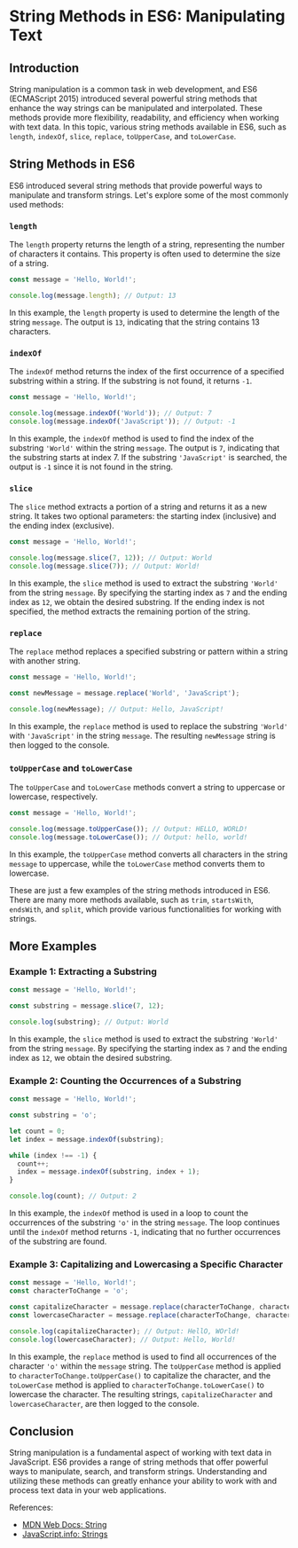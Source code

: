 # String Methods in ES6: Manipulating Text

## Introduction

String manipulation is a common task in web development, and ES6 (ECMAScript 2015) introduced several powerful string methods that enhance the way strings can be manipulated and interpolated. These methods provide more flexibility, readability, and efficiency when working with text data. In this topic, various string methods available in ES6, such as `length`, `indexOf`, `slice`, `replace`, `toUpperCase`, and `toLowerCase`. 

## String Methods in ES6

ES6 introduced several string methods that provide powerful ways to manipulate and transform strings. Let's explore some of the most commonly used methods:

### `length`

The `length` property returns the length of a string, representing the number of characters it contains. This property is often used to determine the size of a string.

```javascript
const message = 'Hello, World!';

console.log(message.length); // Output: 13
```

In this example, the `length` property is used to determine the length of the string `message`. The output is `13`, indicating that the string contains 13 characters.

### `indexOf`

The `indexOf` method returns the index of the first occurrence of a specified substring within a string. If the substring is not found, it returns `-1`.

```javascript
const message = 'Hello, World!';

console.log(message.indexOf('World')); // Output: 7
console.log(message.indexOf('JavaScript')); // Output: -1
```

In this example, the `indexOf` method is used to find the index of the substring `'World'` within the string `message`. The output is `7`, indicating that the substring starts at index 7. If the substring `'JavaScript'` is searched, the output is `-1` since it is not found in the string.

### `slice`

The `slice` method extracts a portion of a string and returns it as a new string. It takes two optional parameters: the starting index (inclusive) and the ending index (exclusive).

```javascript
const message = 'Hello, World!';

console.log(message.slice(7, 12)); // Output: World
console.log(message.slice(7)); // Output: World!
```

In this example, the `slice` method is used to extract the substring `'World'` from the string `message`. By specifying the starting index as `7` and the ending index as `12`, we obtain the desired substring. If the ending index is not specified, the method extracts the remaining portion of the string.

### `replace`

The `replace` method replaces a specified substring or pattern within a string with another string.

```javascript
const message = 'Hello, World!';

const newMessage = message.replace('World', 'JavaScript');

console.log(newMessage); // Output: Hello, JavaScript!
```

In this example, the `replace` method is used to replace the substring `'World'` with `'JavaScript'` in the string `message`. The resulting `newMessage` string is then logged to the console.

### `toUpperCase` and `toLowerCase`

The `toUpperCase` and `toLowerCase` methods convert a string to uppercase or lowercase, respectively.

```javascript
const message = 'Hello, World!';

console.log(message.toUpperCase()); // Output: HELLO, WORLD!
console.log(message.toLowerCase()); // Output: hello, world!
```

In this example, the `toUpperCase` method converts all characters in the string `message` to uppercase, while the `toLowerCase` method converts them to lowercase.

These are just a few examples of the string methods introduced in ES6. There are many more methods available, such as `trim`, `startsWith`, `endsWith`, and `split`, which provide various functionalities for working with strings.

## More Examples

### Example 1: Extracting a Substring

```javascript
const message = 'Hello, World!';

const substring = message.slice(7, 12);

console.log(substring); // Output: World
```

In this example, the `slice` method is used to extract the substring `'World'` from the string `message`. By specifying the starting index as `7` and the ending index as `12`, we obtain the desired substring.

### Example 2: Counting the Occurrences of a Substring

```javascript
const message = 'Hello, World!';

const substring = 'o';

let count = 0;
let index = message.indexOf(substring);

while (index !== -1) {
  count++;
  index = message.indexOf(substring, index + 1);
}

console.log(count); // Output: 2
```

In this example, the `indexOf` method is used in a loop to count the occurrences of the substring `'o'` in the string `message`. The loop continues until the `indexOf` method returns `-1`, indicating that no further occurrences of the substring are found.

### Example 3: Capitalizing and Lowercasing a Specific Character

```javascript
const message = 'Hello, World!';
const characterToChange = 'o';

const capitalizeCharacter = message.replace(characterToChange, characterToChange.toUpperCase());
const lowercaseCharacter = message.replace(characterToChange, characterToChange.toLowerCase());

console.log(capitalizeCharacter); // Output: HellO, WOrld!
console.log(lowercaseCharacter); // Output: Hello, World!
```

In this example, the `replace` method is used to find all occurrences of the character `'o'` within the `message` string. The `toUpperCase` method is applied to `characterToChange.toUpperCase()` to capitalize the character, and the `toLowerCase` method is applied to `characterToChange.toLowerCase()` to lowercase the character. The resulting strings, `capitalizeCharacter` and `lowercaseCharacter`, are then logged to the console.

## Conclusion

String manipulation is a fundamental aspect of working with text data in JavaScript. ES6 provides a range of string methods that offer powerful ways to manipulate, search, and transform strings. Understanding and utilizing these methods can greatly enhance your ability to work with and process text data in your web applications.

References:
- [MDN Web Docs: String](https://developer.mozilla.org/en-US/docs/Web/JavaScript/Reference/Global_Objects/String)
- [JavaScript.info: Strings](https://javascript.info/string)